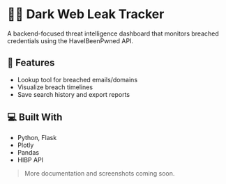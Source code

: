 # 🕵️‍♂️ Dark Web Leak Tracker

A backend-focused threat intelligence dashboard that monitors breached credentials using the HaveIBeenPwned API.

## 🔧 Features
- Lookup tool for breached emails/domains
- Visualize breach timelines
- Save search history and export reports

## 💻 Built With
- Python, Flask
- Plotly
- Pandas
- HIBP API

> More documentation and screenshots coming soon.
